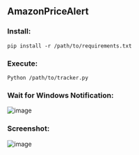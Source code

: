 ## AmazonPriceAlert

### Install:
```
pip install -r /path/to/requirements.txt
```

### Execute:
```
Python /path/to/tracker.py
```

### Wait for Windows Notification:
![image](https://user-images.githubusercontent.com/47039993/217587276-0f36c48f-eaab-4844-b321-7bc0213e270b.png)

### Screenshot:
![image](https://user-images.githubusercontent.com/47039993/217586783-90a3f852-a9bd-420f-b66c-8eafb8521bc6.png)
